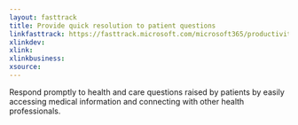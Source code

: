 ```yaml
---
layout: fasttrack
title: Provide quick resolution to patient questions
linkfasttrack: https://fasttrack.microsoft.com/microsoft365/productivitylibrary/Provide-quick-resolution-to-patient-questions 
xlinkdev: 
xlink: 
xlinkbusiness: 
xsource: 
---
```

Respond promptly to health and care questions raised by patients by easily accessing medical information and connecting with other health professionals.
